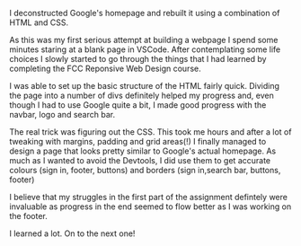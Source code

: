 I deconstructed Google's homepage and rebuilt it using a combination of HTML and CSS. 

As this was my first serious attempt at building a webpage I spend some minutes staring at a blank page in VSCode.
After contemplating some life choices I slowly started to go through the things that I had learned by completing the FCC Reponsive Web Design course.

I was able to set up the basic structure of the HTML fairly quick. Dividing the page into a number of divs definitely helped my progress and, even though I had to use Google quite a bit, I made good progress with the navbar, logo and search bar. 

The real trick was figuring out the CSS. This took me hours and after a lot of tweaking with margins, padding and grid areas(!) I finally managed to design a page that looks pretty similar to Google's actual homepage. As much as I wanted to avoid the Devtools, I did use them to get accurate colours (sign in, footer, buttons) and borders (sign in,search bar, buttons, footer)

I believe that my struggles in the first part of the assignment defintely were invaluable as progress in the end seemed to flow better as I was working on the footer. 

I learned a lot. On to the next one!
